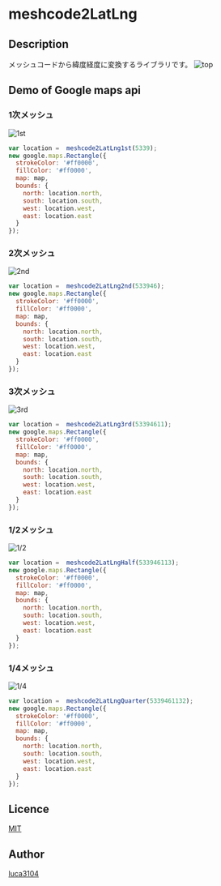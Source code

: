 # meshcode2LatLng

## Description
メッシュコードから緯度経度に変換するライブラリです。
![top](https://github.com/luca3104/meshcode2LatLng/blob/screenshot/screenshots/screenshot.png)


## Demo of Google maps api
### 1次メッシュ
![1st](https://github.com/luca3104/meshcode2LatLng/blob/screenshot/screenshots/1st.png)
```js
var location =  meshcode2LatLng1st(5339);
new google.maps.Rectangle({
  strokeColor: '#ff0000',
  fillColor: '#ff0000',
  map: map,
  bounds: {
    north: location.north,
    south: location.south,
    west: location.west,
    east: location.east
  }
});
```
### 2次メッシュ
![2nd](https://github.com/luca3104/meshcode2LatLng/blob/screenshot/screenshots/2nd.png)
```js
var location =  meshcode2LatLng2nd(533946);
new google.maps.Rectangle({
  strokeColor: '#ff0000',
  fillColor: '#ff0000',
  map: map,
  bounds: {
    north: location.north,
    south: location.south,
    west: location.west,
    east: location.east
  }
});
```

### 3次メッシュ
![3rd](https://github.com/luca3104/meshcode2LatLng/blob/screenshot/screenshots/3rd.png)
```js
var location =  meshcode2LatLng3rd(53394611);
new google.maps.Rectangle({
  strokeColor: '#ff0000',
  fillColor: '#ff0000',
  map: map,
  bounds: {
    north: location.north,
    south: location.south,
    west: location.west,
    east: location.east
  }
});
```

### 1/2メッシュ
![1/2](https://github.com/luca3104/meshcode2LatLng/blob/screenshot/screenshots/1:2.png)
```js
var location =  meshcode2LatLngHalf(533946113);
new google.maps.Rectangle({
  strokeColor: '#ff0000',
  fillColor: '#ff0000',
  map: map,
  bounds: {
    north: location.north,
    south: location.south,
    west: location.west,
    east: location.east
  }
});
```

### 1/4メッシュ
![1/4](https://github.com/luca3104/meshcode2LatLng/blob/screenshot/screenshots/1:4.png)
```js
var location =  meshcode2LatLngQuarter(5339461132);
new google.maps.Rectangle({
  strokeColor: '#ff0000',
  fillColor: '#ff0000',
  map: map,
  bounds: {
    north: location.north,
    south: location.south,
    west: location.west,
    east: location.east
  }
});
```

## Licence

[MIT](https://github.com/luca3104/meshcode2LatLng/blob/master/LICENSE)

## Author

[luca3104](https://github.com/luca3104)
